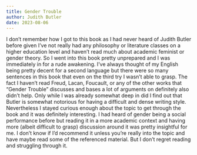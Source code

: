 ```yaml
---
title: Gender Trouble
author: Judith Butler
date: 2023-08-06
---
```

I don’t remember how I got to this book as I had never heard of Judith Butler
before given I’ve not really had any philosophy or literature classes on a
higher education level and haven’t read much about academic feminist or gender
theory. So I went into this book pretty unprepared and I was immediately in for
a rude awakening. I’ve always thought of my English being pretty decent for a
second language but there were so many sentences in this book that even on the
third try I wasn’t able to grasp. The fact I haven’t read Freud, Lacan,
Foucault, or any of the other works that “Gender Trouble” discusses and bases a
lot of arguments on definitely also didn’t help. Only while I was already
somewhat deep in did I find out that Butler is somewhat notorious for having a
difficult and dense writing style. Nevertheless I stayed curious enough about
the topic to get through the book and it was definitely interesting. I had
heard of gender being a social performance before but reading it in a more
academic context and having more (albeit difficult to grasp) discussion around
it was pretty insightful for me. I don’t know if I’d recommend it unless you’re
really into the topic and have maybe read some of the referenced material. But
I don’t regret reading and struggling through it.
